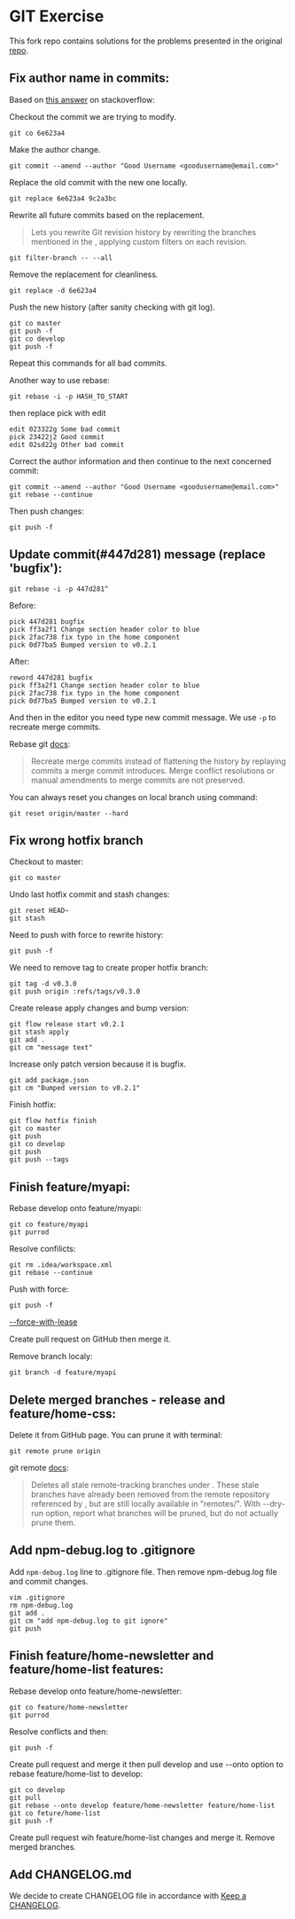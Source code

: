 # GIT Exercise

This fork repo contains solutions for the problems presented in the original [repo](https://github.com/wojciech-panek/git-exercise).

## Fix author name in commits:

Based on [this answer](http://stackoverflow.com/questions/3042437/change-commit-author-at-one-specific-commit) on stackoverflow:

Checkout the commit we are trying to modify.
```
git co 6e623a4
```

Make the author change.
```
git commit --amend --author "Good Username <goodusername@email.com>"
```

Replace the old commit with the new one locally.
```
git replace 6e623a4 9c2a3bc
```

Rewrite all future commits based on the replacement.
> Lets you rewrite Git revision history by rewriting the branches mentioned in the <rev-list options>, applying custom filters on each revision.

```
git filter-branch -- --all
```

Remove the replacement for cleanliness.
```
git replace -d 6e623a4
```

Push the new history (after sanity checking with git log).
```
git co master
git push -f
git co develop
git push -f
```

Repeat this commands for all bad commits.

Another way to use rebase:

```
git rebase -i -p HASH_TO_START
```

then replace pick with edit

```
edit 023322g Some bad commit
pick 23422j2 Good commit
edit 02sd22g Other bad commit
```

Correct the author information and then continue to the next concerned commit:
```
git commit --amend --author "Good Username <goodusername@email.com>"
git rebase --continue
```

Then push changes:
```
git push -f
```

## Update commit(#447d281) message (replace 'bugfix'):

```
git rebase -i -p 447d281^
```

Before:
```
pick 447d281 bugfix
pick ff3a2f1 Change section header color to blue
pick 2fac738 fix typo in the home component
pick 0d77ba5 Bumped version to v0.2.1
```

After:
```
reword 447d281 bugfix
pick ff3a2f1 Change section header color to blue
pick 2fac738 fix typo in the home component
pick 0d77ba5 Bumped version to v0.2.1
```

And then in the editor you need type new commit message.
We use ```-p``` to recreate merge commits.

Rebase git [docs](https://git-scm.com/docs/git-rebase.html):
> Recreate merge commits instead of flattening the history by replaying commits a merge commit introduces. Merge conflict resolutions or manual amendments to merge commits are not preserved.

You can always reset you changes on local branch using command:
```
git reset origin/master --hard
```

## Fix wrong hotfix branch

Checkout to master:
```
git co master
```

Undo last hotfix commit and stash changes:
```
git reset HEAD~
git stash
```

Need to push with force to rewrite history:
```
git push -f
```

We need to remove tag to create proper hotfix branch:
```
git tag -d v0.3.0
git push origin :refs/tags/v0.3.0
```

Create release apply changes and bump version:
```
git flow release start v0.2.1
git stash apply
git add .
git cm "message text"
```

Increase only patch version because it is bugfix.
```
git add package.json
git cm "Bumped version to v0.2.1"
```

Finish hotfix:
```
git flow hotfix finish
git co master
git push
git co develop
git push
git push --tags
```

## Finish feature/myapi:

Rebase develop onto feature/myapi:
```
git co feature/myapi
git purrod
```

Resolve confilicts:
```
git rm .idea/workspace.xml
git rebase --continue
```

Push with force:
```
git push -f
```
[--force-with-lease](https://github.com/k88hudson/git-flight-rules/issues/8)

Create pull request on GitHub then merge it.

Remove branch localy:
```
git branch -d feature/myapi
```

## Delete merged branches - release and feature/home-css:

Delete it from GitHub page.
You can prune it with terminal:
```
git remote prune origin
```
git remote [docs](https://git-scm.com/docs/git-remote.html):
>  Deletes all stale remote-tracking branches under <name>. These stale branches have already been removed from the remote repository referenced by <name>, but are still locally available in "remotes/<name>". With --dry-run option, report what branches will be pruned, but do not actually prune them.

## Add npm-debug.log to .gitignore
Add ```npm-debug.log``` line to .gitignore file. Then remove npm-debug.log file and commit changes.
```
vim .gitignore
rm npm-debug.log
git add .
git cm "add npm-debug.log to git ignore"
git push
```

## Finish feature/home-newsletter and feature/home-list features:

Rebase develop onto feature/home-newsletter:
```
git co feature/home-newsletter
git purrod
```

Resolve conflicts and then:
```
git push -f
```

Create pull request and merge it then pull develop and use --onto option to rebase feature/home-list to develop:
```
git co develop
git pull
git rebase --onto develop feature/home-newsletter feature/home-list
git co feture/home-list
git push -f
```

Create pull request wih feature/home-list changes and merge it.
Remove merged branches.

## Add CHANGELOG.md

We decide to create CHANGELOG file in accordance with [Keep a CHANGELOG](http://keepachangelog.com/en/0.3.0/).


